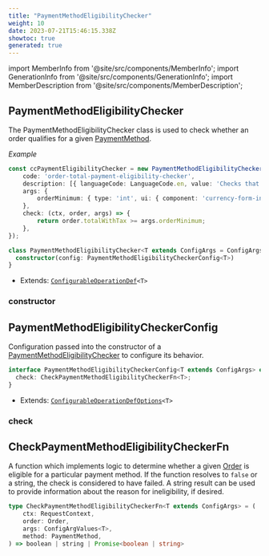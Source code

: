 ```yaml
---
title: "PaymentMethodEligibilityChecker"
weight: 10
date: 2023-07-21T15:46:15.338Z
showtoc: true
generated: true
---
```

<!-- This file was generated from the Vendure source. Do not modify. Instead, re-run the "docs:build" script -->
import MemberInfo from '@site/src/components/MemberInfo';
import GenerationInfo from '@site/src/components/GenerationInfo';
import MemberDescription from '@site/src/components/MemberDescription';


## PaymentMethodEligibilityChecker

<GenerationInfo sourceFile="packages/core/src/config/payment/payment-method-eligibility-checker.ts" sourceLine="47" packageName="@vendure/core" />

The PaymentMethodEligibilityChecker class is used to check whether an order qualifies for a
given <a href='/reference/typescript-api/entities/payment-method#paymentmethod'>PaymentMethod</a>.

*Example*

```ts
const ccPaymentEligibilityChecker = new PaymentMethodEligibilityChecker({
    code: 'order-total-payment-eligibility-checker',
    description: [{ languageCode: LanguageCode.en, value: 'Checks that the order total is above some minimum value' }],
    args: {
        orderMinimum: { type: 'int', ui: { component: 'currency-form-input' } },
    },
    check: (ctx, order, args) => {
        return order.totalWithTax >= args.orderMinimum;
    },
});
```

```ts title="Signature"
class PaymentMethodEligibilityChecker<T extends ConfigArgs = ConfigArgs> extends ConfigurableOperationDef<T> {
  constructor(config: PaymentMethodEligibilityCheckerConfig<T>)
}
```
* Extends: <code><a href='/reference/typescript-api/configurable-operation-def/#configurableoperationdef'>ConfigurableOperationDef</a>&#60;T&#62;</code>



<div className="members-wrapper">

### constructor

<MemberInfo kind="method" type="(config: <a href='/reference/typescript-api/payment/payment-method-eligibility-checker#paymentmethodeligibilitycheckerconfig'>PaymentMethodEligibilityCheckerConfig</a>&#60;T&#62;) => PaymentMethodEligibilityChecker"   />




</div>


## PaymentMethodEligibilityCheckerConfig

<GenerationInfo sourceFile="packages/core/src/config/payment/payment-method-eligibility-checker.ts" sourceLine="20" packageName="@vendure/core" />

Configuration passed into the constructor of a <a href='/reference/typescript-api/payment/payment-method-eligibility-checker#paymentmethodeligibilitychecker'>PaymentMethodEligibilityChecker</a> to
configure its behavior.

```ts title="Signature"
interface PaymentMethodEligibilityCheckerConfig<T extends ConfigArgs> extends ConfigurableOperationDefOptions<T> {
  check: CheckPaymentMethodEligibilityCheckerFn<T>;
}
```
* Extends: <code><a href='/reference/typescript-api/configurable-operation-def/configurable-operation-def-options#configurableoperationdefoptions'>ConfigurableOperationDefOptions</a>&#60;T&#62;</code>



<div className="members-wrapper">

### check

<MemberInfo kind="property" type="<a href='/reference/typescript-api/payment/payment-method-eligibility-checker#checkpaymentmethodeligibilitycheckerfn'>CheckPaymentMethodEligibilityCheckerFn</a>&#60;T&#62;"   />




</div>


## CheckPaymentMethodEligibilityCheckerFn

<GenerationInfo sourceFile="packages/core/src/config/payment/payment-method-eligibility-checker.ts" sourceLine="83" packageName="@vendure/core" />

A function which implements logic to determine whether a given <a href='/reference/typescript-api/entities/order#order'>Order</a> is eligible for
a particular payment method. If the function resolves to `false` or a string, the check is
considered to have failed. A string result can be used to provide information about the
reason for ineligibility, if desired.

```ts title="Signature"
type CheckPaymentMethodEligibilityCheckerFn<T extends ConfigArgs> = (
    ctx: RequestContext,
    order: Order,
    args: ConfigArgValues<T>,
    method: PaymentMethod,
) => boolean | string | Promise<boolean | string>
```
